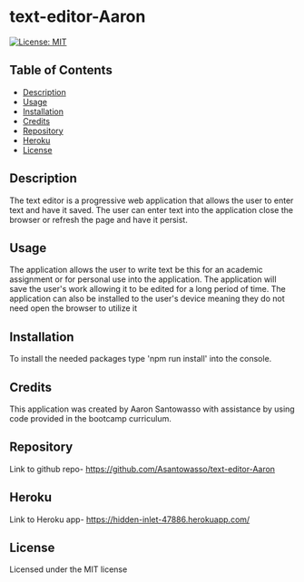 # text-editor-Aaron

[![License: MIT](https://img.shields.io/badge/License-MIT-yellow.svg)](https://opensource.org/licenses/MIT)
## Table of Contents

- [Description](#description)
- [Usage](#usage)
- [Installation](#installation)
- [Credits](#credits)
- [Repository](#repository)
- [Heroku](#heroku) 
- [License](#license)

## Description

The text editor is a progressive web application that allows the user to enter text and have it saved. The user can enter text into the application close the browser or refresh the page and have it persist.

## Usage

The application allows the user to write text be this for an academic assignment or for personal use into the application. The application will save the user's work allowing it to be edited for a long period of time. The application can also be installed to the user's device meaning they do not need open the browser to utilize it

## Installation

To install the needed packages type 'npm run install' into the console.

## Credits

This application was created by Aaron Santowasso with assistance by using code provided in the bootcamp curriculum.

## Repository

Link to github repo- https://github.com/Asantowasso/text-editor-Aaron

## Heroku

Link to Heroku app- https://hidden-inlet-47886.herokuapp.com/
## License

Licensed under the MIT license




